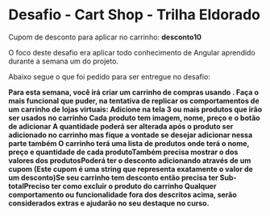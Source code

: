 # Desafio - Cart Shop - Trilha Eldorado

Cupom de desconto para aplicar no carrinho: **desconto10**

O foco deste desafio era aplicar todo conhecimento de Angular aprendido durante a semana um do projeto.

Abaixo segue o que foi pedido para ser entregue no desafio:

**Para esta semana, você irá criar um carrinho de compras usando . Faça o mais funcional que puder, na tentativa de replicar os comportamentos de um carrinho de lojas virtuais:
Adicione na tela 3 ou mais produtos que irão ser usados no carrinho
Cada produto tem imagem, nome, preço e o botão de adicionar
A quantidade poderá ser alterada após o produto ser adicionado no carrinho mas fique a vontade se desejar adicionar nessa parte também
O carrinho terá uma lista de produtos onde terá o nome, preço e quantidade de cada produtoTambém precisa mostrar o  dos valores dos produtosPoderá ter o desconto adicionando através de um cupom (Este cupom é uma string que representa exatamente o valor de um desconto)Se seu carrinho tem desconto então precisa ter Sub-totalPreciso ter como excluir o produto do carrinho
Qualquer comportamento ou funcionalidade fora dos descritos acima, serão considerados extras e ajudarão no seu destaque no curso.**

